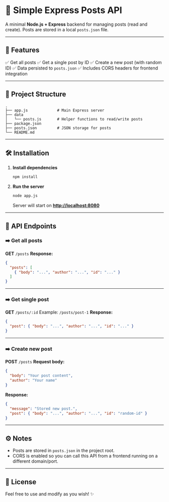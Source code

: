 # 📌 Simple Express Posts API

A minimal **Node.js + Express** backend for managing posts (read and create).
Posts are stored in a local `posts.json` file.

---

## 🚀 Features

✅ Get all posts
✅ Get a single post by ID
✅ Create a new post (with random ID)
✅ Data persisted to `posts.json`
✅ Includes CORS headers for frontend integration

---

## 📂 Project Structure

```
.
├── app.js             # Main Express server
├── data
│   └── posts.js       # Helper functions to read/write posts
├── package.json
├── posts.json         # JSON storage for posts
└── README.md
```

---

## 🛠️ Installation

1. **Install dependencies**

   ```bash
   npm install
   ```

2. **Run the server**

   ```bash
   node app.js
   ```

   Server will start on **[http://localhost:8080](http://localhost:8080)**

---

## 📡 API Endpoints

### ➡️ Get all posts

**GET** `/posts`
**Response:**

```json
{
  "posts": [
    { "body": "...", "author": "...", "id": "..." }
  ]
}
```

---

### ➡️ Get single post

**GET** `/posts/:id`
Example: `/posts/post-1`
**Response:**

```json
{
  "post": { "body": "...", "author": "...", "id": "..." }
}
```

---

### ➡️ Create new post

**POST** `/posts`
**Request body:**

```json
{
  "body": "Your post content",
  "author": "Your name"
}
```

**Response:**

```json
{
  "message": "Stored new post.",
  "post": { "body": "...", "author": "...", "id": "random-id" }
}
```

---

## ⚙️ Notes

* Posts are stored in `posts.json` in the project root.
* CORS is enabled so you can call this API from a frontend running on a different domain/port.

---

## 📜 License

Feel free to use and modify as you wish! ✨

